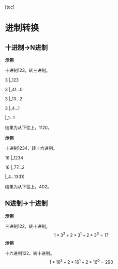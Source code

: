 [toc]

# 进制转换

## 十进制->N进制

**示例**

十进制123，转三进制。

3 |_123

3 |_41...0

3 |_13...2

3 |_4...1

 |_1...1

结果为从下往上，1120。

**示例**

十进制1234，转十六进制。

16 |_1234

16 |_77...2

|_4...13(D)

结果为从下往上，4D2。

## N进制->十进制

**示例**

三进制122，转十进制。
$$
1*3^2+2*3^1+2*3^0=17
$$
**示例**

十六进制122，转十进制。
$$
1*16^2+2*16^1+2*16^0=290
$$